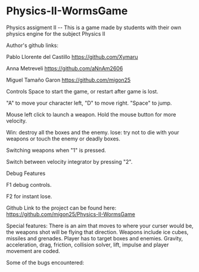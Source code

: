 # Physics-II-WormsGame
Physics assigment II -- This is a game made by students with their own physics engine for the subject Physics II

Author's github links:

Pablo Llorente del Castillo
https://github.com/Xymaru

Anna Metreveli
https://github.com/aNnAm2606

Miguel Tamaño Garon
https://github.com/migon25

Controls
Space to start the game, or restart after game is lost.

"A" to move your character left, "D" to move right.
"Space" to jump.

Mouse left click to launch a weapon.
Hold the mouse button for more velocity.

Win: destroy all the boxes and the enemy.
lose: try not to die with your weapons or touch the enemy or deadly boxes.

Switching weapons when "1" is pressed.

Switch between velocity integrator by pressing "2".

Debug Features

F1 debug controls.

F2 for instant lose.


Github Link to the project can be found here: https://github.com/migon25/Physics-II-WormsGame


Special features:
There is an aim that moves to where your curser would be, the weapons shot will be flying that direction. 
Weapons include ice cubes, missiles and grenades.
Player has to target boxes and enemies.
Gravity, acceleration, drag, friction, collision solver, lift, impulse and player movement are coded.
 
Some of the bugs encountered:
